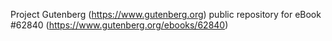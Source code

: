 Project Gutenberg (https://www.gutenberg.org) public repository for eBook #62840 (https://www.gutenberg.org/ebooks/62840)
